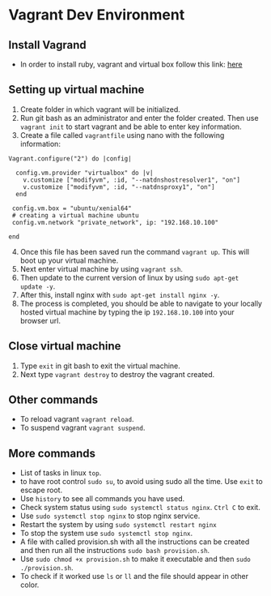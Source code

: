# Vagrant Dev Environment

## Install Vagrand

- In order to install ruby, vagrant and virtual box follow this link: [here](https://github.com/khanmaster/vb_vagrant_installtion)

## Setting up virtual machine

1. Create folder in which vagrant will be initialized.
2. Run git bash as an administrator and enter the folder created. Then use `vagrant init` to start vagrant and be able to enter key information.
3. Create a file called `vagrantfile` using nano with the following information:

```
Vagrant.configure("2") do |config|

  config.vm.provider "virtualbox" do |v|
    v.customize ["modifyvm", :id, "--natdnshostresolver1", "on"]
    v.customize ["modifyvm", :id, "--natdnsproxy1", "on"]
  end

 config.vm.box = "ubuntu/xenial64"
 # creating a virtual machine ubuntu 
 config.vm.network "private_network", ip: "192.168.10.100"
 
end
```
4. Once this file has been saved run the command `vagrant up`. This will boot up your virtual machine.
5. Next enter virtual machine by using `vagrant ssh`.
6. Then update to the current version of linux by using `sudo apt-get update -y`.
7. After this, install nginx with `sudo apt-get install nginx -y`.
8. The process is completed, you should be able to navigate to your locally hosted virtual machine by typing the ip `192.168.10.100` into your browser url.

## Close virtual machine

1. Type `exit` in git bash to exit the virtual machine.
2. Next type `vagrant destroy` to destroy the vagrant created.


## Other commands

- To reload vagrant `vagrant reload`.
- To suspend vagrant `vagrant suspend`.


## More commands

- List of tasks in linux `top`.
- to have root control `sudo su`, to avoid using sudo all the time. Use `exit` to escape root.
- Use `history` to see all commands you have used.
- Check system status using `sudo systemctl status nginx`. `Ctrl C` to exit.
- Use `sudo systemctl stop nginx` to stop nginx service.
- Restart the system by using `sudo systemctl restart nginx`
- To stop the system use `sudo systemctl stop nginx`.
- A file with called provision.sh with all the instructions can be created and then run all the instructions `sudo bash provision.sh`.
- Use `sudo chmod +x provision.sh` to make it executable and then `sudo ./provision.sh`.
- To check if it worked use `ls` or `ll` and the file should appear in other color.

